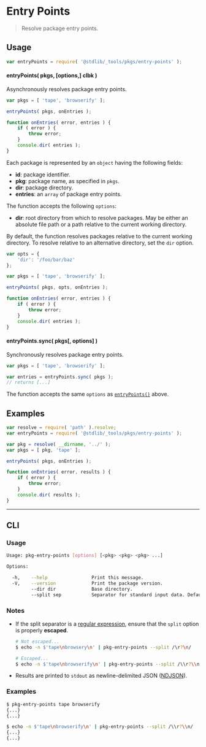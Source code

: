 # Entry Points

> Resolve package entry points.

<section class="usage">

## Usage

```javascript
var entryPoints = require( '@stdlib/_tools/pkgs/entry-points' );
```

<a name="entry-points"></a>

#### entryPoints( pkgs, \[options,] clbk )

Asynchronously resolves package entry points.

```javascript
var pkgs = [ 'tape', 'browserify' ];

entryPoints( pkgs, onEntries );

function onEntries( error, entries ) {
    if ( error ) {
        throw error;
    }
    console.dir( entries );
}
```

Each package is represented by an `object` having the following fields:

-   **id**: package identifier.
-   **pkg**: package name, as specified in `pkgs`.
-   **dir**: package directory.
-   **entries**: an `array` of package entry points.

The function accepts the following `options`:

-   **dir**: root directory from which to resolve packages. May be either an absolute file path or a path relative to the current working directory.

By default, the function resolves packages relative to the current working directory. To resolve relative to an alternative directory, set the `dir` option.

```javascript
var opts = {
    'dir': '/foo/bar/baz'
};

var pkgs = [ 'tape', 'browserify' ];

entryPoints( pkgs, opts, onEntries );

function onEntries( error, entries ) {
    if ( error ) {
        throw error;
    }
    console.dir( entries );
}
```

#### entryPoints.sync( pkgs\[, options] )

Synchronously resolves package entry points.

```javascript
var pkgs = [ 'tape', 'browserify' ];

var entries = entryPoints.sync( pkgs );
// returns [...]
```

The function accepts the same `options` as [`entryPoints()`](#entry-points) above.

</section>

<!-- /.usage -->

<section class="examples">

## Examples

```javascript
var resolve = require( 'path' ).resolve;
var entryPoints = require( '@stdlib/_tools/pkgs/entry-points' );

var pkg = resolve( __dirname, '../' );
var pkgs = [ pkg, 'tape' ];

entryPoints( pkgs, onEntries );

function onEntries( error, results ) {
    if ( error ) {
        throw error;
    }
    console.dir( results );
}
```

</section>

<!-- /.examples -->

* * *

<section class="cli">

## CLI

<section class="usage">

### Usage

```bash
Usage: pkg-entry-points [options] [<pkg> <pkg> <pkg> ...]

Options:

  -h,    --help                Print this message.
  -V,    --version             Print the package version.
         --dir dir             Base directory.
         --split sep           Separator for standard input data. Default: '/\r?\n/'.
```

</section>

<!-- /.usage -->

<section class="notes">

### Notes

-   If the split separator is a [regular expression][regexp], ensure that the `split` option is properly **escaped**.

    ```bash
    # Not escaped...
    $ echo -n $'tape\nbrowsery\n' | pkg-entry-points --split /\r?\n/

    # Escaped...
    $ echo -n $'tape\nbrowserify\n' | pkg-entry-points --split /\\r?\\n/
    ```

-   Results are printed to `stdout` as newline-delimited JSON ([NDJSON][ndjson]).

</section>

<!-- /.notes -->

<section class="examples">

### Examples

```bash
$ pkg-entry-points tape browserify
{...}
{...}
```

```bash
$ echo -n $'tape\nbrowserify\n' | pkg-entry-points --split /\\r?\\n/
{...}
{...}
```

</section>

<!-- /.examples -->

</section>

<!-- /.cli -->

<section class="links">

[regexp]: https://developer.mozilla.org/en-US/docs/Web/JavaScript/Guide/Regular_Expressions

[ndjson]: http://ndjson.org/

</section>

<!-- /.links -->

